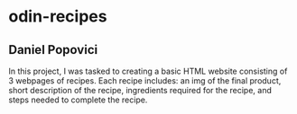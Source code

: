 # odin-recipes
## Daniel Popovici
<p> In this project, I was tasked to creating a basic HTML website consisting of 3 webpages of recipes. Each recipe includes: an img of the final product, short description of the recipe, ingredients required for the recipe, and steps needed to complete the recipe. 
